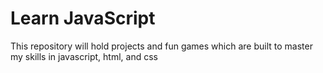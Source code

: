 # Learn JavaScript
This repository will hold projects and fun games which are built to master my skills in javascript, html, and css
